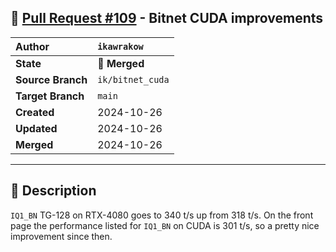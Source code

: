 ## 🔀 [Pull Request #109](https://github.com/ikawrakow/ik_llama.cpp/pull/109) - Bitnet CUDA improvements

| **Author** | `ikawrakow` |
| :--- | :--- |
| **State** | 🔀 **Merged** |
| **Source Branch** | `ik/bitnet_cuda` |
| **Target Branch** | `main` |
| **Created** | 2024-10-26 |
| **Updated** | 2024-10-26 |
| **Merged** | 2024-10-26 |

---

## 📄 Description

`IQ1_BN` TG-128 on RTX-4080 goes to 340 t/s up from 318 t/s.
On the front page the performance listed for `IQ1_BN` on CUDA is 301 t/s, so a pretty nice improvement since then.